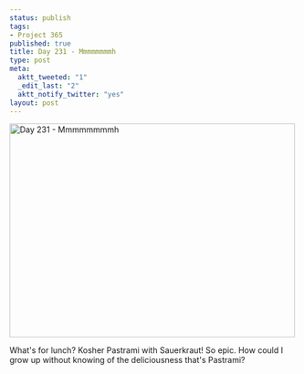 ```yaml
--- 
status: publish
tags: 
- Project 365
published: true
title: Day 231 - Mmmmmmmmh
type: post
meta: 
  aktt_tweeted: "1"
  _edit_last: "2"
  aktt_notify_twitter: "yes"
layout: post
---
```

<a href="http://www.flickr.com/photos/freeed/6061028712/" title="Day 231 - Mmmmmmmmh by Fred​, on Flickr"><img src="http://farm7.static.flickr.com/6185/6061028712_423a1bc999.jpg" width="500" height="375" alt="Day 231 - Mmmmmmmmh"/></a>

What's for lunch? Kosher Pastrami with Sauerkraut! So epic. How could I grow up without knowing of the deliciousness that's Pastrami?
